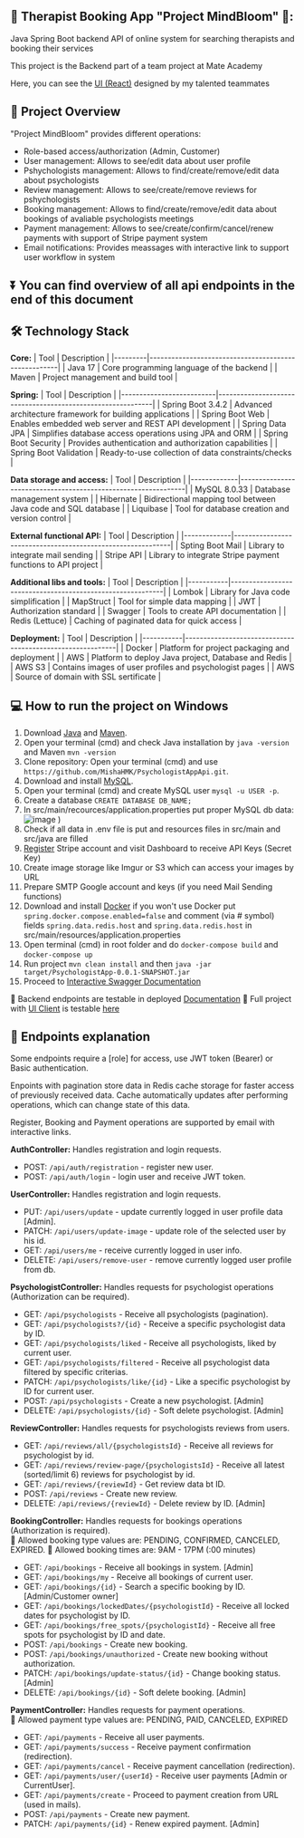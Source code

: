 ## :brain: **Therapist Booking App "Project MindBloom"** 💮:

Java Spring Boot backend API of online system for searching therapists and booking their services

This project is the Backend part of a team project at Mate Academy
 
Here, you can see the [UI (React)](https://github.com/taniavozniuk/Psychologist-Search-Service) designed by my talented teammates

## :mag_right: **Project Overview**

"Project MindBloom" provides different operations:
- Role-based access/authorization (Admin, Customer) 
- User management: Allows to see/edit data about user profile
- Pshychologists management: Allows to find/create/remove/edit data about psychologists
- Review management: Allows to see/create/remove reviews for pshychologists
- Booking management: Allows to find/create/remove/edit data about bookings of avaliable psychologists meetings
- Payment management: Allows to see/create/confirm/cancel/renew payments with support of Stripe payment system
- Email notifications: Provides meassages with interactive link to support user workflow in system

## ⏬ You can find overview of all api endpoints in the end of this document

## :hammer_and_wrench: **Technology Stack**
**Core:**
| Tool    | Description                                         |
|---------|-----------------------------------------------------|
| Java 17 | Core programming language of the backend            |
| Maven   | Project management and build tool                   |

**Spring:**
| Tool                     | Description                                                |
|--------------------------|------------------------------------------------------------|
| Spring Boot 3.4.2     | Advanced architecture framework for building applications     |
| Spring Boot Web      | Enables embedded web server and REST API development           |
| Spring Data JPA     | Simplifies database access operations using JPA and ORM         |
| Spring Boot Security   | Provides authentication and authorization capabilities       |
| Spring Boot Validation | Ready-to-use collection of data constraints/checks           |

**Data storage and access:**
| Tool        | Description                                                   |
|-------------|---------------------------------------------------------------|
| MySQL 8.0.33 | Database management system                                   |
| Hibernate   | Bidirectional mapping tool between Java code and SQL database |
| Liquibase   | Tool for database creation and version control                |

**External functional API:**
| Tool        | Description                                                |
|-------------|------------------------------------------------------------|
| Spting Boot Mail | Library to integrate mail sending                      |
| Stripe API | Library to integrate Stripe payment functions to API project |


**Additional libs and tools:**
 | Tool      | Description                                              |
|-----------|-----------------------------------------------------------|
| Lombok    | Library for Java code simplification                      |
| MapStruct | Tool for simple data mapping                              |
| JWT       | Authorization standard                                    |
| Swagger   | Tools to create API documentation                         |
| Redis (Lettuce) | Caching of paginated data for quick access          |

**Deployment:**
| Tool      | Description                                               |
|-----------|-----------------------------------------------------------|
| Docker    | Platform for project packaging and deployment             |
| AWS       | Platform to deploy Java project, Database and Redis       |
| AWS S3    | Contains images of user profiles and psychologist pages   |
| AWS | Source of domain with SSL sertificate                     | 


## :computer: **How to run the project on Windows**
1. Download [Java](https://www.oracle.com/java/technologies/javase/jdk17-archive-downloads.html) and [Maven](https://maven.apache.org/install.html).
2. Open your terminal (cmd) and check Java installation by `java -version` and Maven `mvn -version`
3. Clone repository: Open your terminal (cmd) and use `https://github.com/MishaHMK/PsychologistAppApi.git`.
4. Download and install [MySQL](https://dev.mysql.com/downloads/installer/).
5. Open your terminal (cmd) and create MySQL user `mysql -u USER -p`.
6. Create a database `CREATE DATABASE DB_NAME;`
7. In src/main/recources/application.properties put proper MySQL db data:
  ![image](https://github.com/user-attachments/assets/c8973069-6f6c-429b-ba80-44a534d198a9)
)
8. Check if all data in .env file is put and resources files in src/main and src/java are filled
9. [Register](https://docs.stripe.com/)  Stripe account and visit Dashboard to receive API Keys (Secret Key)
10. Create image storage like Imgur or S3 which can access your images by URL
11. Prepare SMTP Google account and keys (if you need Mail Sending functions)
12. Download and install [Docker](https://www.docker.com/) if you won't use Docker
   put `spring.docker.compose.enabled=false` and comment (via # symbol) fields `spring.data.redis.host` 
   and `spring.data.redis.host` in src/main/resources/application.properties
13. Open terminal (cmd) in root folder and do `docker-compose build` and `docker-compose up`
14. Run project `mvn clean install` and then `java -jar target/PsychologistApp-0.0.1-SNAPSHOT.jar`
15. Proceed to [Interactive Swagger Documentation](http://localhost:8080/api/swagger-ui/index.html)

🔸 Backend endpoints are testable in deployed [Documentation](https://www.mindbloom-api.store/api/swagger-ui/index.html#/)
🔸 Full project with [UI Client](https://github.com/taniavozniuk/Psychologist-Search-Service) is testable [here](https://taniavozniuk.github.io/Psychologist-Search-Service/#/)

## :page_facing_up: **Endpoints explanation**

Some endpoints require a [role] for access, use JWT token (Bearer) or Basic authentication.

Enpoints with pagination store data in Redis cache storage for faster access of previously received data. 
Cache automatically updates after performing operations, which can change state of this data.

Register, Booking and Payment operations are supported by email with interactive links.

**AuthController:** Handles registration and login requests.
- POST: `/api/auth/registration` - register new user.
- POST: `/api/auth/login` - login user and receive JWT token.

**UserController:** Handles registration and login requests.
- PUT: `/api/users/update` - update currently logged in user profile data [Admin].
- PATCH: `/api/users/update-image` - update role of the selected user by his id.
- GET: `/api/users/me` - receive currently logged in user info.
- DELETE: `/api/users/remove-user` - remove currently logged user profile from db.

**PsychologistController:** Handles requests for psychologist operations (Authorization can be required).  
- GET: `/api/psychologists` - Receive all psychologists (pagination).
- GET: `/api/psychologists?/{id}` - Receive a specific psychologist data by ID.
- GET: `/api/psychologists/liked` - Receive all psychologists, liked by current user. 
- GET: `/api/psychologists/filtered` - Receive all psychologist data filtered by specific criterias. 
- PATCH: `/api/psychologists/like/{id}` - Like a specific psychologist by ID for current user.
- POST: `/api/psychologists` - Create a new psychologist. [Admin]
- DELETE: `/api/psychologists/{id}` - Soft delete psychologist. [Admin]

**ReviewController:** Handles requests for psychologists reviews from users.  
- GET: `/api/reviews/all/{psychologistsId}` - Receive all reviews for psychologist by id.
- GET: `/api/reviews/review-page/{psychologistsId}` - Receive all latest (sorted/limit 6) reviews for psychologist by id.
- GET: `/api/reviews/{reviewId}` - Get review data bt ID.
- POST: `/api/reviews` - Create new review.
- DELETE: `/api/reviews/{reviewId}` - Delete review by ID. [Admin]

**BookingController:** Handles requests for bookings operations (Authorization is required).  
🔸 Allowed booking type values are: PENDING, CONFIRMED, CANCELED, EXPIRED.
🔸 Allowed booking times are: 9AM - 17PM (:00 minutes)
- GET: `/api/bookings` - Receive all bookings in system. [Admin]
- GET: `/api/bookings/my` - Receive all bookings of current user.
- GET: `/api/bookings/{id}` - Search a specific booking by ID. [Admin/Customer owner]
- GET: `/api/bookings/lockedDates/{psychologistId}` - Receive all locked dates for psychologist by ID.
- GET: `/api/bookings/free_spots/{psychologistId}` - Receive all free spots for psychologist by ID and date.
- POST: `/api/bookings` - Create new booking.
- POST: `/api/bookings/unauthorized` - Create new booking without authorization.
- PATCH: `/api/bookings/update-status/{id}` - Change booking status. [Admin]
- DELETE: `/api/bookings/{id}` - Soft delete booking. [Admin]

**PaymentController:** Handles requests for payment operations.  
🔸 Allowed payment type values are: PENDING, PAID, CANCELED, EXPIRED
- GET: `/api/payments` - Receive all user payments.
- GET: `/api/payments/success` - Receive payment confirmation (redirection).
- GET: `/api/payments/cancel` - Receive payment cancellation (redirection).
- GET: `/api/payments/user/{userId}` - Receive user payments [Admin or CurrentUser].
- GET: `/api/payments/create` - Proceed to payment creation from URL (used in mails).
- POST: `/api/payments` - Create new payment.
- PATCH: `/api/payments/{id}` - Renew expired payment. [Admin]

